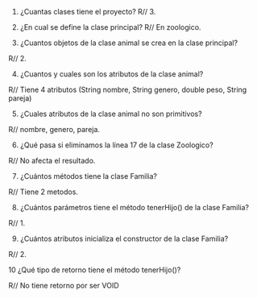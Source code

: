 1. ¿Cuantas clases tiene el proyecto?
R// 3.

2. ¿En cual se define la clase principal?
R// En zoologico.

3. ¿Cuantos objetos de la clase animal se crea en la clase
   principal?

R// 2.

4. ¿Cuantos y cuales son los atributos de
 la clase animal?

R// Tiene 4 atributos (String nombre, String genero, double peso, String pareja)

5. ¿Cuales atributos de la clase animal no son primitivos?

R// nombre, genero, pareja.

6. ¿Qué pasa si eliminamos la línea 17 de la clase Zoologico?

R// No afecta el resultado.

7. ¿Cuántos métodos tiene la clase Familia?

R// Tiene 2 metodos.

8. ¿Cuántos parámetros tiene el método tenerHijo() de la clase Familia?

R// 1.

9. ¿Cuántos atributos inicializa el constructor de la clase Familia?

R// 2.

10 ¿Qué tipo de retorno tiene el método tenerHijo()?

R// No tiene retorno por ser VOID